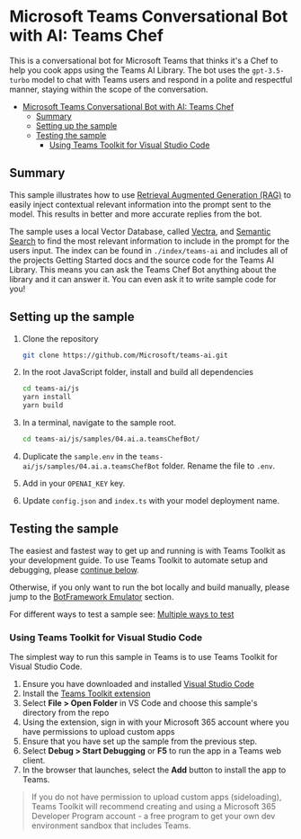 # Microsoft Teams Conversational Bot with AI: Teams Chef
This is a conversational bot for Microsoft Teams that thinks it's a Chef to help you cook apps using the Teams AI Library. The bot uses the `gpt-3.5-turbo` model to chat with Teams users and respond in a polite and respectful manner, staying within the scope of the conversation.

<!-- @import "[TOC]" {cmd="toc" depthFrom=1 depthTo=6 orderedList=false} -->

<!-- code_chunk_output -->

- [Microsoft Teams Conversational Bot with AI: Teams Chef](#microsoft-teams-conversational-bot-with-ai-teams-chef)
  - [Summary](#summary)
  - [Setting up the sample](#setting-up-the-sample)
  - [Testing the sample](#testing-the-sample)
    - [Using Teams Toolkit for Visual Studio Code](#using-teams-toolkit-for-visual-studio-code)

<!-- /code_chunk_output -->

## Summary
This sample illustrates how to use [Retrieval Augmented Generation (RAG)](https://en.wikipedia.org/wiki/Prompt_engineering#Retrieval-augmented_generation) to easily inject contextual relevant information into the prompt sent to the model. This results in better and more accurate replies from the bot.

The sample uses a local Vector Database, called [Vectra](https://github.com/Stevenic/vectra), and [Semantic Search](https://en.wikipedia.org/wiki/Semantic_search) to find the most relevant information to include in the prompt for the users input. The index can be found in `./index/teams-ai` and includes all of the projects Getting Started docs and the source code for the Teams AI Library. This means you can ask the Teams Chef Bot anything about the library and it can answer it. You can even ask it to write sample code for you!

## Setting up the sample

1. Clone the repository

    ```bash
    git clone https://github.com/Microsoft/teams-ai.git
    ```

2. In the root JavaScript folder, install and build all dependencies

    ```bash
    cd teams-ai/js
    yarn install
    yarn build
    ```

3. In a terminal, navigate to the sample root.

    ```bash
    cd teams-ai/js/samples/04.ai.a.teamsChefBot/
    ```
4. Duplicate the `sample.env` in the `teams-ai/js/samples/04.ai.a.teamsChefBot` folder. Rename the file to `.env`. 

5. Add in your `OPENAI_KEY` key.

6. Update `config.json` and `index.ts` with your model deployment name.

## Testing the sample

The easiest and fastest way to get up and running is with Teams Toolkit as your development guide. To use Teams Toolkit to automate setup and debugging, please [continue below](#using-teams-toolkit-for-visual-studio-code).

Otherwise, if you only want to run the bot locally and build manually, please jump to the [BotFramework Emulator](#testing-in-BotFramework-emulator) section.

For different ways to test a sample see: [Multiple ways to test](../README.md#multiple-ways-to-test)

### Using Teams Toolkit for Visual Studio Code 

The simplest way to run this sample in Teams is to use Teams Toolkit for Visual Studio Code.

1. Ensure you have downloaded and installed [Visual Studio Code](https://code.visualstudio.com/docs/setup/setup-overview)
1. Install the [Teams Toolkit extension](https://marketplace.visualstudio.com/items?itemName=TeamsDevApp.ms-teams-vscode-extension)
1. Select **File > Open Folder** in VS Code and choose this sample's directory from the repo
1. Using the extension, sign in with your Microsoft 365 account where you have permissions to upload custom apps
1. Ensure that you have set up the sample from the previous step.
1. Select **Debug > Start Debugging** or **F5** to run the app in a Teams web client.
1. In the browser that launches, select the **Add** button to install the app to Teams.

> If you do not have permission to upload custom apps (sideloading), Teams Toolkit will recommend creating and using a Microsoft 365 Developer Program account - a free program to get your own dev environment sandbox that includes Teams.